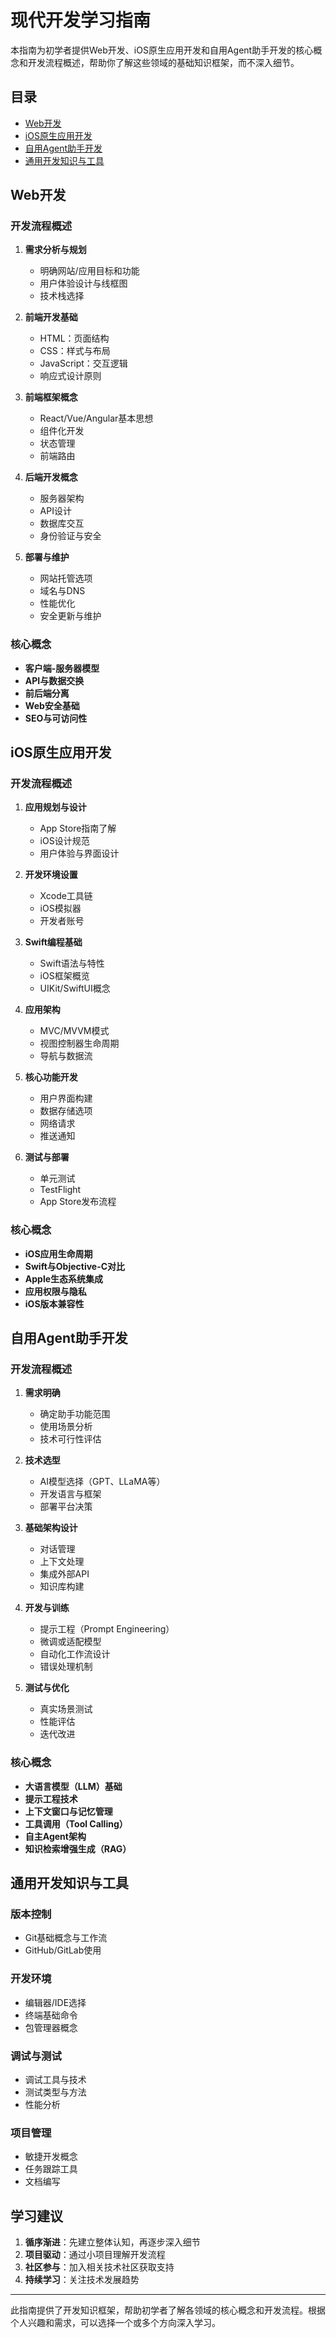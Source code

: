 # 现代开发学习指南

本指南为初学者提供Web开发、iOS原生应用开发和自用Agent助手开发的核心概念和开发流程概述，帮助你了解这些领域的基础知识框架，而不深入细节。

## 目录

- [Web开发](#web开发)
- [iOS原生应用开发](#ios原生应用开发)
- [自用Agent助手开发](#自用agent助手开发)
- [通用开发知识与工具](#通用开发知识与工具)

## Web开发

### 开发流程概述
1. **需求分析与规划**
   - 明确网站/应用目标和功能
   - 用户体验设计与线框图
   - 技术栈选择

2. **前端开发基础**
   - HTML：页面结构
   - CSS：样式与布局
   - JavaScript：交互逻辑
   - 响应式设计原则

3. **前端框架概念**
   - React/Vue/Angular基本思想
   - 组件化开发
   - 状态管理
   - 前端路由

4. **后端开发概念**
   - 服务器架构
   - API设计
   - 数据库交互
   - 身份验证与安全

5. **部署与维护**
   - 网站托管选项
   - 域名与DNS
   - 性能优化
   - 安全更新与维护

### 核心概念
- **客户端-服务器模型**
- **API与数据交换**
- **前后端分离**
- **Web安全基础**
- **SEO与可访问性**

## iOS原生应用开发

### 开发流程概述
1. **应用规划与设计**
   - App Store指南了解
   - iOS设计规范
   - 用户体验与界面设计

2. **开发环境设置**
   - Xcode工具链
   - iOS模拟器
   - 开发者账号

3. **Swift编程基础**
   - Swift语法与特性
   - iOS框架概览
   - UIKit/SwiftUI概念

4. **应用架构**
   - MVC/MVVM模式
   - 视图控制器生命周期
   - 导航与数据流

5. **核心功能开发**
   - 用户界面构建
   - 数据存储选项
   - 网络请求
   - 推送通知

6. **测试与部署**
   - 单元测试
   - TestFlight
   - App Store发布流程

### 核心概念
- **iOS应用生命周期**
- **Swift与Objective-C对比**
- **Apple生态系统集成**
- **应用权限与隐私**
- **iOS版本兼容性**

## 自用Agent助手开发

### 开发流程概述
1. **需求明确**
   - 确定助手功能范围
   - 使用场景分析
   - 技术可行性评估

2. **技术选型**
   - AI模型选择（GPT、LLaMA等）
   - 开发语言与框架
   - 部署平台决策

3. **基础架构设计**
   - 对话管理
   - 上下文处理
   - 集成外部API
   - 知识库构建

4. **开发与训练**
   - 提示工程（Prompt Engineering）
   - 微调或适配模型
   - 自动化工作流设计
   - 错误处理机制

5. **测试与优化**
   - 真实场景测试
   - 性能评估
   - 迭代改进

### 核心概念
- **大语言模型（LLM）基础**
- **提示工程技术**
- **上下文窗口与记忆管理**
- **工具调用（Tool Calling）**
- **自主Agent架构**
- **知识检索增强生成（RAG）**

## 通用开发知识与工具

### 版本控制
- Git基础概念与工作流
- GitHub/GitLab使用

### 开发环境
- 编辑器/IDE选择
- 终端基础命令
- 包管理器概念

### 调试与测试
- 调试工具与技术
- 测试类型与方法
- 性能分析

### 项目管理
- 敏捷开发概念
- 任务跟踪工具
- 文档编写

## 学习建议

1. **循序渐进**：先建立整体认知，再逐步深入细节
2. **项目驱动**：通过小项目理解开发流程
3. **社区参与**：加入相关技术社区获取支持
4. **持续学习**：关注技术发展趋势

---

此指南提供了开发知识框架，帮助初学者了解各领域的核心概念和开发流程。根据个人兴趣和需求，可以选择一个或多个方向深入学习。 